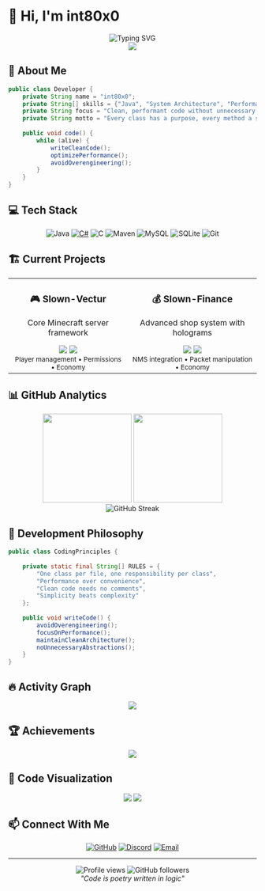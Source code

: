# 👋 Hi, I'm int80x0

<div align="center">
  <img src="https://readme-typing-svg.herokuapp.com?font=Fira+Code&size=32&duration=2800&pause=2000&color=A855F7&center=true&vCenter=true&width=940&lines=System+Developer+%7C+Java+Expert;Minecraft+Plugin+Architecture;Clean+Code+%7C+Performance+First" alt="Typing SVG" />
</div>

<div align="center">
  <img src="https://github-profile-trophy.vercel.app/?username=int80x0&theme=radical&no-frame=true&no-bg=true&margin-w=4" />
</div>

## 🚀 About Me

```java
public class Developer {
    private String name = "int80x0";
    private String[] skills = {"Java", "System Architecture", "Performance Optimization"};
    private String focus = "Clean, performant code without unnecessary abstractions";
    private String motto = "Every class has a purpose, every method a single responsibility";
    
    public void code() {
        while (alive) {
            writeCleanCode();
            optimizePerformance();
            avoidOverengineering();
        }
    }
}
```

## 💻 Tech Stack

<div align="center">

![Java](https://img.shields.io/badge/Java-ED8B00?style=for-the-badge&logo=openjdk&logoColor=white)
[![C#](https://custom-icon-badges.demolab.com/badge/C%23-%23239120.svg?style=for-the-badge&logo=git&logoColor=white)](#)
![C](https://img.shields.io/badge/C-00599C?style=for-the-badge&logo=git&logoColor=white)
![Maven](https://img.shields.io/badge/Maven-C71A36?style=for-the-badge&logo=apache-maven&logoColor=white)
![MySQL](https://img.shields.io/badge/MySQL-005C84?style=for-the-badge&logo=mysql&logoColor=white)
![SQLite](https://img.shields.io/badge/SQLite-07405E?style=for-the-badge&logo=sqlite&logoColor=white)
![Git](https://img.shields.io/badge/Git-F05032?style=for-the-badge&logo=git&logoColor=white)

</div>

## 🏗️ Current Projects

<div align="center">
  <table>
    <tr>
      <td align="center">
        <h3>🎮 Slown-Vectur</h3>
        <p>Core Minecraft server framework</p>
        <img src="https://img.shields.io/badge/Java-21-orange?style=flat&logo=openjdk"/>
        <img src="https://img.shields.io/badge/Paper-1.21.4-green?style=flat"/>
        <br>
        <sub>Player management • Permissions • Economy</sub>
      </td>
      <td align="center">
        <h3>💰 Slown-Finance</h3>
        <p>Advanced shop system with holograms</p>
        <img src="https://img.shields.io/badge/ProtocolLib-5.1.0-blue?style=flat"/>
        <img src="https://img.shields.io/badge/3D-Holograms-purple?style=flat"/>
        <br>
        <sub>NMS integration • Packet manipulation • Economy</sub>
      </td>
    </tr>
  </table>
</div>

## 📊 GitHub Analytics

<div align="center">
  <img height="180em" src="https://github-readme-stats.vercel.app/api?username=int80x0&show_icons=true&theme=radical&include_all_commits=true&count_private=true"/>
  <img height="180em" src="https://github-readme-stats.vercel.app/api/top-langs/?username=int80x0&layout=compact&langs_count=7&theme=radical"/>
</div>

<div align="center">
  <img src="https://github-readme-streak-stats.herokuapp.com/?user=int80x0&theme=radical" alt="GitHub Streak" />
</div>

## 🎯 Development Philosophy

```java
public class CodingPrinciples {
    
    private static final String[] RULES = {
        "One class per file, one responsibility per class",
        "Performance over convenience", 
        "Clean code needs no comments",
        "Simplicity beats complexity"
    };
    
    public void writeCode() {
        avoidOverengineering();
        focusOnPerformance();
        maintainCleanArchitecture();
        noUnnecessaryAbstractions();
    }
}
```

## 🔥 Activity Graph

<div align="center">
  <img src="https://github-readme-activity-graph.vercel.app/graph?username=int80x0&theme=react-dark&bg_color=20232a&hide_border=true" />
</div>

## 🏆 Achievements

<div align="center">
  <img src="https://github-profile-summary-cards.vercel.app/api/cards/profile-details?username=int80x0&theme=radical" />
</div>

## 🎨 Code Visualization

<div align="center">
  <img src="https://github-profile-summary-cards.vercel.app/api/cards/repos-per-language?username=int80x0&theme=radical" />
  <img src="https://github-profile-summary-cards.vercel.app/api/cards/most-commit-language?username=int80x0&theme=radical" />
</div>

## 📫 Connect With Me

<div align="center">

[![GitHub](https://img.shields.io/badge/GitHub-100000?style=for-the-badge&logo=github&logoColor=white)](https://github.com/int80x0)
[![Discord](https://img.shields.io/badge/Discord-7289DA?style=for-the-badge&logo=discord&logoColor=white)](https://discord.com)
[![Email](https://img.shields.io/badge/Email-D14836?style=for-the-badge&logo=gmail&logoColor=white)](mailto:contact@domain.com)

</div>

---

<div align="center">
  <img src="https://komarev.com/ghpvc/?username=int80x0&label=Profile%20views&color=0e75b6&style=flat" alt="Profile views" />
  <img src="https://img.shields.io/github/followers/int80x0?label=Followers&style=social" alt="GitHub followers" />
</div>

<div align="center">
  <i>"Code is poetry written in logic"</i>
</div>
